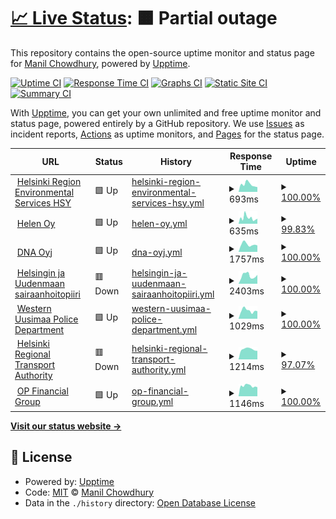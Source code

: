 # [📈 Live Status](https://keywordnew.github.io/espoo-watchtower): <!--live status--> **🟧 Partial outage**

This repository contains the open-source uptime monitor and status page for [Manil Chowdhury](https://manil.xyz), powered by [Upptime](https://github.com/upptime/upptime).

[![Uptime CI](https://github.com/keywordnew/espoo-watchtower/workflows/Uptime%20CI/badge.svg)](https://github.com/keywordnew/espoo-watchtower/actions?query=workflow%3A%22Uptime+CI%22)
[![Response Time CI](https://github.com/keywordnew/espoo-watchtower/workflows/Response%20Time%20CI/badge.svg)](https://github.com/keywordnew/espoo-watchtower/actions?query=workflow%3A%22Response+Time+CI%22)
[![Graphs CI](https://github.com/keywordnew/espoo-watchtower/workflows/Graphs%20CI/badge.svg)](https://github.com/keywordnew/espoo-watchtower/actions?query=workflow%3A%22Graphs+CI%22)
[![Static Site CI](https://github.com/keywordnew/espoo-watchtower/workflows/Static%20Site%20CI/badge.svg)](https://github.com/keywordnew/espoo-watchtower/actions?query=workflow%3A%22Static+Site+CI%22)
[![Summary CI](https://github.com/keywordnew/espoo-watchtower/workflows/Summary%20CI/badge.svg)](https://github.com/keywordnew/espoo-watchtower/actions?query=workflow%3A%22Summary+CI%22)

With [Upptime](https://upptime.js.org), you can get your own unlimited and free uptime monitor and status page, powered entirely by a GitHub repository. We use [Issues](https://github.com/keywordnew/espoo-watchtower/issues) as incident reports, [Actions](https://github.com/keywordnew/espoo-watchtower/actions) as uptime monitors, and [Pages](https://keywordnew.github.io/espoo-watchtower) for the status page.

<!--start: status pages-->
<!-- This summary is generated by Upptime (https://github.com/upptime/upptime) -->
<!-- Do not edit this manually, your changes will be overwritten -->
<!-- prettier-ignore -->
| URL | Status | History | Response Time | Uptime |
| --- | ------ | ------- | ------------- | ------ |
| <img alt="" src="https://nilspace.xyz/content/images/2023/05/water.png" height="13"> [Helsinki Region Environmental Services HSY](https://www.hsy.fi/en/water-and-sewers/water-supply-cuts-and-disturbances-in-water-supply/) | 🟩 Up | [helsinki-region-environmental-services-hsy.yml](https://github.com/neighbourhood-cyber/espoo-watchtower/commits/HEAD/history/helsinki-region-environmental-services-hsy.yml) | <details><summary><img alt="Response time graph" src="./graphs/helsinki-region-environmental-services-hsy/response-time-week.png" height="20"> 693ms</summary><br><a href="https://neighbourhood-cyber.github.io/espoo-watchtower/history/helsinki-region-environmental-services-hsy"><img alt="Response time 726" src="https://img.shields.io/endpoint?url=https%3A%2F%2Fraw.githubusercontent.com%2Fneighbourhood-cyber%2Fespoo-watchtower%2FHEAD%2Fapi%2Fhelsinki-region-environmental-services-hsy%2Fresponse-time.json"></a><br><a href="https://neighbourhood-cyber.github.io/espoo-watchtower/history/helsinki-region-environmental-services-hsy"><img alt="24-hour response time 445" src="https://img.shields.io/endpoint?url=https%3A%2F%2Fraw.githubusercontent.com%2Fneighbourhood-cyber%2Fespoo-watchtower%2FHEAD%2Fapi%2Fhelsinki-region-environmental-services-hsy%2Fresponse-time-day.json"></a><br><a href="https://neighbourhood-cyber.github.io/espoo-watchtower/history/helsinki-region-environmental-services-hsy"><img alt="7-day response time 693" src="https://img.shields.io/endpoint?url=https%3A%2F%2Fraw.githubusercontent.com%2Fneighbourhood-cyber%2Fespoo-watchtower%2FHEAD%2Fapi%2Fhelsinki-region-environmental-services-hsy%2Fresponse-time-week.json"></a><br><a href="https://neighbourhood-cyber.github.io/espoo-watchtower/history/helsinki-region-environmental-services-hsy"><img alt="30-day response time 666" src="https://img.shields.io/endpoint?url=https%3A%2F%2Fraw.githubusercontent.com%2Fneighbourhood-cyber%2Fespoo-watchtower%2FHEAD%2Fapi%2Fhelsinki-region-environmental-services-hsy%2Fresponse-time-month.json"></a><br><a href="https://neighbourhood-cyber.github.io/espoo-watchtower/history/helsinki-region-environmental-services-hsy"><img alt="1-year response time 726" src="https://img.shields.io/endpoint?url=https%3A%2F%2Fraw.githubusercontent.com%2Fneighbourhood-cyber%2Fespoo-watchtower%2FHEAD%2Fapi%2Fhelsinki-region-environmental-services-hsy%2Fresponse-time-year.json"></a></details> | <details><summary><a href="https://neighbourhood-cyber.github.io/espoo-watchtower/history/helsinki-region-environmental-services-hsy">100.00%</a></summary><a href="https://neighbourhood-cyber.github.io/espoo-watchtower/history/helsinki-region-environmental-services-hsy"><img alt="All-time uptime 98.25%" src="https://img.shields.io/endpoint?url=https%3A%2F%2Fraw.githubusercontent.com%2Fneighbourhood-cyber%2Fespoo-watchtower%2FHEAD%2Fapi%2Fhelsinki-region-environmental-services-hsy%2Fuptime.json"></a><br><a href="https://neighbourhood-cyber.github.io/espoo-watchtower/history/helsinki-region-environmental-services-hsy"><img alt="24-hour uptime 100.00%" src="https://img.shields.io/endpoint?url=https%3A%2F%2Fraw.githubusercontent.com%2Fneighbourhood-cyber%2Fespoo-watchtower%2FHEAD%2Fapi%2Fhelsinki-region-environmental-services-hsy%2Fuptime-day.json"></a><br><a href="https://neighbourhood-cyber.github.io/espoo-watchtower/history/helsinki-region-environmental-services-hsy"><img alt="7-day uptime 100.00%" src="https://img.shields.io/endpoint?url=https%3A%2F%2Fraw.githubusercontent.com%2Fneighbourhood-cyber%2Fespoo-watchtower%2FHEAD%2Fapi%2Fhelsinki-region-environmental-services-hsy%2Fuptime-week.json"></a><br><a href="https://neighbourhood-cyber.github.io/espoo-watchtower/history/helsinki-region-environmental-services-hsy"><img alt="30-day uptime 100.00%" src="https://img.shields.io/endpoint?url=https%3A%2F%2Fraw.githubusercontent.com%2Fneighbourhood-cyber%2Fespoo-watchtower%2FHEAD%2Fapi%2Fhelsinki-region-environmental-services-hsy%2Fuptime-month.json"></a><br><a href="https://neighbourhood-cyber.github.io/espoo-watchtower/history/helsinki-region-environmental-services-hsy"><img alt="1-year uptime 98.25%" src="https://img.shields.io/endpoint?url=https%3A%2F%2Fraw.githubusercontent.com%2Fneighbourhood-cyber%2Fespoo-watchtower%2FHEAD%2Fapi%2Fhelsinki-region-environmental-services-hsy%2Fuptime-year.json"></a></details>
| <img alt="" src="https://nilspace.xyz/content/images/2023/05/power-1.png" height="13"> [Helen Oy](https://www.helen.fi/en) | 🟩 Up | [helen-oy.yml](https://github.com/neighbourhood-cyber/espoo-watchtower/commits/HEAD/history/helen-oy.yml) | <details><summary><img alt="Response time graph" src="./graphs/helen-oy/response-time-week.png" height="20"> 635ms</summary><br><a href="https://neighbourhood-cyber.github.io/espoo-watchtower/history/helen-oy"><img alt="Response time 582" src="https://img.shields.io/endpoint?url=https%3A%2F%2Fraw.githubusercontent.com%2Fneighbourhood-cyber%2Fespoo-watchtower%2FHEAD%2Fapi%2Fhelen-oy%2Fresponse-time.json"></a><br><a href="https://neighbourhood-cyber.github.io/espoo-watchtower/history/helen-oy"><img alt="24-hour response time 555" src="https://img.shields.io/endpoint?url=https%3A%2F%2Fraw.githubusercontent.com%2Fneighbourhood-cyber%2Fespoo-watchtower%2FHEAD%2Fapi%2Fhelen-oy%2Fresponse-time-day.json"></a><br><a href="https://neighbourhood-cyber.github.io/espoo-watchtower/history/helen-oy"><img alt="7-day response time 635" src="https://img.shields.io/endpoint?url=https%3A%2F%2Fraw.githubusercontent.com%2Fneighbourhood-cyber%2Fespoo-watchtower%2FHEAD%2Fapi%2Fhelen-oy%2Fresponse-time-week.json"></a><br><a href="https://neighbourhood-cyber.github.io/espoo-watchtower/history/helen-oy"><img alt="30-day response time 597" src="https://img.shields.io/endpoint?url=https%3A%2F%2Fraw.githubusercontent.com%2Fneighbourhood-cyber%2Fespoo-watchtower%2FHEAD%2Fapi%2Fhelen-oy%2Fresponse-time-month.json"></a><br><a href="https://neighbourhood-cyber.github.io/espoo-watchtower/history/helen-oy"><img alt="1-year response time 582" src="https://img.shields.io/endpoint?url=https%3A%2F%2Fraw.githubusercontent.com%2Fneighbourhood-cyber%2Fespoo-watchtower%2FHEAD%2Fapi%2Fhelen-oy%2Fresponse-time-year.json"></a></details> | <details><summary><a href="https://neighbourhood-cyber.github.io/espoo-watchtower/history/helen-oy">99.83%</a></summary><a href="https://neighbourhood-cyber.github.io/espoo-watchtower/history/helen-oy"><img alt="All-time uptime 99.99%" src="https://img.shields.io/endpoint?url=https%3A%2F%2Fraw.githubusercontent.com%2Fneighbourhood-cyber%2Fespoo-watchtower%2FHEAD%2Fapi%2Fhelen-oy%2Fuptime.json"></a><br><a href="https://neighbourhood-cyber.github.io/espoo-watchtower/history/helen-oy"><img alt="24-hour uptime 100.00%" src="https://img.shields.io/endpoint?url=https%3A%2F%2Fraw.githubusercontent.com%2Fneighbourhood-cyber%2Fespoo-watchtower%2FHEAD%2Fapi%2Fhelen-oy%2Fuptime-day.json"></a><br><a href="https://neighbourhood-cyber.github.io/espoo-watchtower/history/helen-oy"><img alt="7-day uptime 99.83%" src="https://img.shields.io/endpoint?url=https%3A%2F%2Fraw.githubusercontent.com%2Fneighbourhood-cyber%2Fespoo-watchtower%2FHEAD%2Fapi%2Fhelen-oy%2Fuptime-week.json"></a><br><a href="https://neighbourhood-cyber.github.io/espoo-watchtower/history/helen-oy"><img alt="30-day uptime 99.96%" src="https://img.shields.io/endpoint?url=https%3A%2F%2Fraw.githubusercontent.com%2Fneighbourhood-cyber%2Fespoo-watchtower%2FHEAD%2Fapi%2Fhelen-oy%2Fuptime-month.json"></a><br><a href="https://neighbourhood-cyber.github.io/espoo-watchtower/history/helen-oy"><img alt="1-year uptime 99.99%" src="https://img.shields.io/endpoint?url=https%3A%2F%2Fraw.githubusercontent.com%2Fneighbourhood-cyber%2Fespoo-watchtower%2FHEAD%2Fapi%2Fhelen-oy%2Fuptime-year.json"></a></details>
| <img alt="" src="https://nilspace.xyz/content/images/2023/05/communication.png" height="13"> [DNA Oyj](https://www.dna.fi/) | 🟩 Up | [dna-oyj.yml](https://github.com/neighbourhood-cyber/espoo-watchtower/commits/HEAD/history/dna-oyj.yml) | <details><summary><img alt="Response time graph" src="./graphs/dna-oyj/response-time-week.png" height="20"> 1757ms</summary><br><a href="https://neighbourhood-cyber.github.io/espoo-watchtower/history/dna-oyj"><img alt="Response time 1545" src="https://img.shields.io/endpoint?url=https%3A%2F%2Fraw.githubusercontent.com%2Fneighbourhood-cyber%2Fespoo-watchtower%2FHEAD%2Fapi%2Fdna-oyj%2Fresponse-time.json"></a><br><a href="https://neighbourhood-cyber.github.io/espoo-watchtower/history/dna-oyj"><img alt="24-hour response time 1524" src="https://img.shields.io/endpoint?url=https%3A%2F%2Fraw.githubusercontent.com%2Fneighbourhood-cyber%2Fespoo-watchtower%2FHEAD%2Fapi%2Fdna-oyj%2Fresponse-time-day.json"></a><br><a href="https://neighbourhood-cyber.github.io/espoo-watchtower/history/dna-oyj"><img alt="7-day response time 1757" src="https://img.shields.io/endpoint?url=https%3A%2F%2Fraw.githubusercontent.com%2Fneighbourhood-cyber%2Fespoo-watchtower%2FHEAD%2Fapi%2Fdna-oyj%2Fresponse-time-week.json"></a><br><a href="https://neighbourhood-cyber.github.io/espoo-watchtower/history/dna-oyj"><img alt="30-day response time 1626" src="https://img.shields.io/endpoint?url=https%3A%2F%2Fraw.githubusercontent.com%2Fneighbourhood-cyber%2Fespoo-watchtower%2FHEAD%2Fapi%2Fdna-oyj%2Fresponse-time-month.json"></a><br><a href="https://neighbourhood-cyber.github.io/espoo-watchtower/history/dna-oyj"><img alt="1-year response time 1545" src="https://img.shields.io/endpoint?url=https%3A%2F%2Fraw.githubusercontent.com%2Fneighbourhood-cyber%2Fespoo-watchtower%2FHEAD%2Fapi%2Fdna-oyj%2Fresponse-time-year.json"></a></details> | <details><summary><a href="https://neighbourhood-cyber.github.io/espoo-watchtower/history/dna-oyj">100.00%</a></summary><a href="https://neighbourhood-cyber.github.io/espoo-watchtower/history/dna-oyj"><img alt="All-time uptime 99.90%" src="https://img.shields.io/endpoint?url=https%3A%2F%2Fraw.githubusercontent.com%2Fneighbourhood-cyber%2Fespoo-watchtower%2FHEAD%2Fapi%2Fdna-oyj%2Fuptime.json"></a><br><a href="https://neighbourhood-cyber.github.io/espoo-watchtower/history/dna-oyj"><img alt="24-hour uptime 100.00%" src="https://img.shields.io/endpoint?url=https%3A%2F%2Fraw.githubusercontent.com%2Fneighbourhood-cyber%2Fespoo-watchtower%2FHEAD%2Fapi%2Fdna-oyj%2Fuptime-day.json"></a><br><a href="https://neighbourhood-cyber.github.io/espoo-watchtower/history/dna-oyj"><img alt="7-day uptime 100.00%" src="https://img.shields.io/endpoint?url=https%3A%2F%2Fraw.githubusercontent.com%2Fneighbourhood-cyber%2Fespoo-watchtower%2FHEAD%2Fapi%2Fdna-oyj%2Fuptime-week.json"></a><br><a href="https://neighbourhood-cyber.github.io/espoo-watchtower/history/dna-oyj"><img alt="30-day uptime 100.00%" src="https://img.shields.io/endpoint?url=https%3A%2F%2Fraw.githubusercontent.com%2Fneighbourhood-cyber%2Fespoo-watchtower%2FHEAD%2Fapi%2Fdna-oyj%2Fuptime-month.json"></a><br><a href="https://neighbourhood-cyber.github.io/espoo-watchtower/history/dna-oyj"><img alt="1-year uptime 99.90%" src="https://img.shields.io/endpoint?url=https%3A%2F%2Fraw.githubusercontent.com%2Fneighbourhood-cyber%2Fespoo-watchtower%2FHEAD%2Fapi%2Fdna-oyj%2Fuptime-year.json"></a></details>
| <img alt="" src="https://nilspace.xyz/content/images/2023/05/hospital.png" height="13"> [Helsingin ja Uudenmaan sairaanhoitopiiri](https://www.hus.fi/potilaalle/sairaalat-ja-toimipisteet/paivystysapu-116117) | 🟥 Down | [helsingin-ja-uudenmaan-sairaanhoitopiiri.yml](https://github.com/neighbourhood-cyber/espoo-watchtower/commits/HEAD/history/helsingin-ja-uudenmaan-sairaanhoitopiiri.yml) | <details><summary><img alt="Response time graph" src="./graphs/helsingin-ja-uudenmaan-sairaanhoitopiiri/response-time-week.png" height="20"> 2403ms</summary><br><a href="https://neighbourhood-cyber.github.io/espoo-watchtower/history/helsingin-ja-uudenmaan-sairaanhoitopiiri"><img alt="Response time 2561" src="https://img.shields.io/endpoint?url=https%3A%2F%2Fraw.githubusercontent.com%2Fneighbourhood-cyber%2Fespoo-watchtower%2FHEAD%2Fapi%2Fhelsingin-ja-uudenmaan-sairaanhoitopiiri%2Fresponse-time.json"></a><br><a href="https://neighbourhood-cyber.github.io/espoo-watchtower/history/helsingin-ja-uudenmaan-sairaanhoitopiiri"><img alt="24-hour response time 2069" src="https://img.shields.io/endpoint?url=https%3A%2F%2Fraw.githubusercontent.com%2Fneighbourhood-cyber%2Fespoo-watchtower%2FHEAD%2Fapi%2Fhelsingin-ja-uudenmaan-sairaanhoitopiiri%2Fresponse-time-day.json"></a><br><a href="https://neighbourhood-cyber.github.io/espoo-watchtower/history/helsingin-ja-uudenmaan-sairaanhoitopiiri"><img alt="7-day response time 2403" src="https://img.shields.io/endpoint?url=https%3A%2F%2Fraw.githubusercontent.com%2Fneighbourhood-cyber%2Fespoo-watchtower%2FHEAD%2Fapi%2Fhelsingin-ja-uudenmaan-sairaanhoitopiiri%2Fresponse-time-week.json"></a><br><a href="https://neighbourhood-cyber.github.io/espoo-watchtower/history/helsingin-ja-uudenmaan-sairaanhoitopiiri"><img alt="30-day response time 2477" src="https://img.shields.io/endpoint?url=https%3A%2F%2Fraw.githubusercontent.com%2Fneighbourhood-cyber%2Fespoo-watchtower%2FHEAD%2Fapi%2Fhelsingin-ja-uudenmaan-sairaanhoitopiiri%2Fresponse-time-month.json"></a><br><a href="https://neighbourhood-cyber.github.io/espoo-watchtower/history/helsingin-ja-uudenmaan-sairaanhoitopiiri"><img alt="1-year response time 2561" src="https://img.shields.io/endpoint?url=https%3A%2F%2Fraw.githubusercontent.com%2Fneighbourhood-cyber%2Fespoo-watchtower%2FHEAD%2Fapi%2Fhelsingin-ja-uudenmaan-sairaanhoitopiiri%2Fresponse-time-year.json"></a></details> | <details><summary><a href="https://neighbourhood-cyber.github.io/espoo-watchtower/history/helsingin-ja-uudenmaan-sairaanhoitopiiri">100.00%</a></summary><a href="https://neighbourhood-cyber.github.io/espoo-watchtower/history/helsingin-ja-uudenmaan-sairaanhoitopiiri"><img alt="All-time uptime 100.00%" src="https://img.shields.io/endpoint?url=https%3A%2F%2Fraw.githubusercontent.com%2Fneighbourhood-cyber%2Fespoo-watchtower%2FHEAD%2Fapi%2Fhelsingin-ja-uudenmaan-sairaanhoitopiiri%2Fuptime.json"></a><br><a href="https://neighbourhood-cyber.github.io/espoo-watchtower/history/helsingin-ja-uudenmaan-sairaanhoitopiiri"><img alt="24-hour uptime 99.99%" src="https://img.shields.io/endpoint?url=https%3A%2F%2Fraw.githubusercontent.com%2Fneighbourhood-cyber%2Fespoo-watchtower%2FHEAD%2Fapi%2Fhelsingin-ja-uudenmaan-sairaanhoitopiiri%2Fuptime-day.json"></a><br><a href="https://neighbourhood-cyber.github.io/espoo-watchtower/history/helsingin-ja-uudenmaan-sairaanhoitopiiri"><img alt="7-day uptime 100.00%" src="https://img.shields.io/endpoint?url=https%3A%2F%2Fraw.githubusercontent.com%2Fneighbourhood-cyber%2Fespoo-watchtower%2FHEAD%2Fapi%2Fhelsingin-ja-uudenmaan-sairaanhoitopiiri%2Fuptime-week.json"></a><br><a href="https://neighbourhood-cyber.github.io/espoo-watchtower/history/helsingin-ja-uudenmaan-sairaanhoitopiiri"><img alt="30-day uptime 100.00%" src="https://img.shields.io/endpoint?url=https%3A%2F%2Fraw.githubusercontent.com%2Fneighbourhood-cyber%2Fespoo-watchtower%2FHEAD%2Fapi%2Fhelsingin-ja-uudenmaan-sairaanhoitopiiri%2Fuptime-month.json"></a><br><a href="https://neighbourhood-cyber.github.io/espoo-watchtower/history/helsingin-ja-uudenmaan-sairaanhoitopiiri"><img alt="1-year uptime 100.00%" src="https://img.shields.io/endpoint?url=https%3A%2F%2Fraw.githubusercontent.com%2Fneighbourhood-cyber%2Fespoo-watchtower%2FHEAD%2Fapi%2Fhelsingin-ja-uudenmaan-sairaanhoitopiiri%2Fuptime-year.json"></a></details>
| <img alt="" src="https://nilspace.xyz/content/images/2023/05/emergency.png" height="13"> [Western Uusimaa Police Department](https://poliisi.fi/tee-rikosilmoitus) | 🟩 Up | [western-uusimaa-police-department.yml](https://github.com/neighbourhood-cyber/espoo-watchtower/commits/HEAD/history/western-uusimaa-police-department.yml) | <details><summary><img alt="Response time graph" src="./graphs/western-uusimaa-police-department/response-time-week.png" height="20"> 1029ms</summary><br><a href="https://neighbourhood-cyber.github.io/espoo-watchtower/history/western-uusimaa-police-department"><img alt="Response time 1091" src="https://img.shields.io/endpoint?url=https%3A%2F%2Fraw.githubusercontent.com%2Fneighbourhood-cyber%2Fespoo-watchtower%2FHEAD%2Fapi%2Fwestern-uusimaa-police-department%2Fresponse-time.json"></a><br><a href="https://neighbourhood-cyber.github.io/espoo-watchtower/history/western-uusimaa-police-department"><img alt="24-hour response time 958" src="https://img.shields.io/endpoint?url=https%3A%2F%2Fraw.githubusercontent.com%2Fneighbourhood-cyber%2Fespoo-watchtower%2FHEAD%2Fapi%2Fwestern-uusimaa-police-department%2Fresponse-time-day.json"></a><br><a href="https://neighbourhood-cyber.github.io/espoo-watchtower/history/western-uusimaa-police-department"><img alt="7-day response time 1029" src="https://img.shields.io/endpoint?url=https%3A%2F%2Fraw.githubusercontent.com%2Fneighbourhood-cyber%2Fespoo-watchtower%2FHEAD%2Fapi%2Fwestern-uusimaa-police-department%2Fresponse-time-week.json"></a><br><a href="https://neighbourhood-cyber.github.io/espoo-watchtower/history/western-uusimaa-police-department"><img alt="30-day response time 1071" src="https://img.shields.io/endpoint?url=https%3A%2F%2Fraw.githubusercontent.com%2Fneighbourhood-cyber%2Fespoo-watchtower%2FHEAD%2Fapi%2Fwestern-uusimaa-police-department%2Fresponse-time-month.json"></a><br><a href="https://neighbourhood-cyber.github.io/espoo-watchtower/history/western-uusimaa-police-department"><img alt="1-year response time 1091" src="https://img.shields.io/endpoint?url=https%3A%2F%2Fraw.githubusercontent.com%2Fneighbourhood-cyber%2Fespoo-watchtower%2FHEAD%2Fapi%2Fwestern-uusimaa-police-department%2Fresponse-time-year.json"></a></details> | <details><summary><a href="https://neighbourhood-cyber.github.io/espoo-watchtower/history/western-uusimaa-police-department">100.00%</a></summary><a href="https://neighbourhood-cyber.github.io/espoo-watchtower/history/western-uusimaa-police-department"><img alt="All-time uptime 100.00%" src="https://img.shields.io/endpoint?url=https%3A%2F%2Fraw.githubusercontent.com%2Fneighbourhood-cyber%2Fespoo-watchtower%2FHEAD%2Fapi%2Fwestern-uusimaa-police-department%2Fuptime.json"></a><br><a href="https://neighbourhood-cyber.github.io/espoo-watchtower/history/western-uusimaa-police-department"><img alt="24-hour uptime 100.00%" src="https://img.shields.io/endpoint?url=https%3A%2F%2Fraw.githubusercontent.com%2Fneighbourhood-cyber%2Fespoo-watchtower%2FHEAD%2Fapi%2Fwestern-uusimaa-police-department%2Fuptime-day.json"></a><br><a href="https://neighbourhood-cyber.github.io/espoo-watchtower/history/western-uusimaa-police-department"><img alt="7-day uptime 100.00%" src="https://img.shields.io/endpoint?url=https%3A%2F%2Fraw.githubusercontent.com%2Fneighbourhood-cyber%2Fespoo-watchtower%2FHEAD%2Fapi%2Fwestern-uusimaa-police-department%2Fuptime-week.json"></a><br><a href="https://neighbourhood-cyber.github.io/espoo-watchtower/history/western-uusimaa-police-department"><img alt="30-day uptime 100.00%" src="https://img.shields.io/endpoint?url=https%3A%2F%2Fraw.githubusercontent.com%2Fneighbourhood-cyber%2Fespoo-watchtower%2FHEAD%2Fapi%2Fwestern-uusimaa-police-department%2Fuptime-month.json"></a><br><a href="https://neighbourhood-cyber.github.io/espoo-watchtower/history/western-uusimaa-police-department"><img alt="1-year uptime 100.00%" src="https://img.shields.io/endpoint?url=https%3A%2F%2Fraw.githubusercontent.com%2Fneighbourhood-cyber%2Fespoo-watchtower%2FHEAD%2Fapi%2Fwestern-uusimaa-police-department%2Fuptime-year.json"></a></details>
| <img alt="" src="https://nilspace.xyz/content/images/2023/05/transportation-1.png" height="13"> [Helsinki Regional Transport Authority](https://www.hsl.fi/) | 🟥 Down | [helsinki-regional-transport-authority.yml](https://github.com/neighbourhood-cyber/espoo-watchtower/commits/HEAD/history/helsinki-regional-transport-authority.yml) | <details><summary><img alt="Response time graph" src="./graphs/helsinki-regional-transport-authority/response-time-week.png" height="20"> 1214ms</summary><br><a href="https://neighbourhood-cyber.github.io/espoo-watchtower/history/helsinki-regional-transport-authority"><img alt="Response time 1224" src="https://img.shields.io/endpoint?url=https%3A%2F%2Fraw.githubusercontent.com%2Fneighbourhood-cyber%2Fespoo-watchtower%2FHEAD%2Fapi%2Fhelsinki-regional-transport-authority%2Fresponse-time.json"></a><br><a href="https://neighbourhood-cyber.github.io/espoo-watchtower/history/helsinki-regional-transport-authority"><img alt="24-hour response time 2397" src="https://img.shields.io/endpoint?url=https%3A%2F%2Fraw.githubusercontent.com%2Fneighbourhood-cyber%2Fespoo-watchtower%2FHEAD%2Fapi%2Fhelsinki-regional-transport-authority%2Fresponse-time-day.json"></a><br><a href="https://neighbourhood-cyber.github.io/espoo-watchtower/history/helsinki-regional-transport-authority"><img alt="7-day response time 1214" src="https://img.shields.io/endpoint?url=https%3A%2F%2Fraw.githubusercontent.com%2Fneighbourhood-cyber%2Fespoo-watchtower%2FHEAD%2Fapi%2Fhelsinki-regional-transport-authority%2Fresponse-time-week.json"></a><br><a href="https://neighbourhood-cyber.github.io/espoo-watchtower/history/helsinki-regional-transport-authority"><img alt="30-day response time 902" src="https://img.shields.io/endpoint?url=https%3A%2F%2Fraw.githubusercontent.com%2Fneighbourhood-cyber%2Fespoo-watchtower%2FHEAD%2Fapi%2Fhelsinki-regional-transport-authority%2Fresponse-time-month.json"></a><br><a href="https://neighbourhood-cyber.github.io/espoo-watchtower/history/helsinki-regional-transport-authority"><img alt="1-year response time 1224" src="https://img.shields.io/endpoint?url=https%3A%2F%2Fraw.githubusercontent.com%2Fneighbourhood-cyber%2Fespoo-watchtower%2FHEAD%2Fapi%2Fhelsinki-regional-transport-authority%2Fresponse-time-year.json"></a></details> | <details><summary><a href="https://neighbourhood-cyber.github.io/espoo-watchtower/history/helsinki-regional-transport-authority">97.07%</a></summary><a href="https://neighbourhood-cyber.github.io/espoo-watchtower/history/helsinki-regional-transport-authority"><img alt="All-time uptime 70.53%" src="https://img.shields.io/endpoint?url=https%3A%2F%2Fraw.githubusercontent.com%2Fneighbourhood-cyber%2Fespoo-watchtower%2FHEAD%2Fapi%2Fhelsinki-regional-transport-authority%2Fuptime.json"></a><br><a href="https://neighbourhood-cyber.github.io/espoo-watchtower/history/helsinki-regional-transport-authority"><img alt="24-hour uptime 79.51%" src="https://img.shields.io/endpoint?url=https%3A%2F%2Fraw.githubusercontent.com%2Fneighbourhood-cyber%2Fespoo-watchtower%2FHEAD%2Fapi%2Fhelsinki-regional-transport-authority%2Fuptime-day.json"></a><br><a href="https://neighbourhood-cyber.github.io/espoo-watchtower/history/helsinki-regional-transport-authority"><img alt="7-day uptime 97.07%" src="https://img.shields.io/endpoint?url=https%3A%2F%2Fraw.githubusercontent.com%2Fneighbourhood-cyber%2Fespoo-watchtower%2FHEAD%2Fapi%2Fhelsinki-regional-transport-authority%2Fuptime-week.json"></a><br><a href="https://neighbourhood-cyber.github.io/espoo-watchtower/history/helsinki-regional-transport-authority"><img alt="30-day uptime 70.17%" src="https://img.shields.io/endpoint?url=https%3A%2F%2Fraw.githubusercontent.com%2Fneighbourhood-cyber%2Fespoo-watchtower%2FHEAD%2Fapi%2Fhelsinki-regional-transport-authority%2Fuptime-month.json"></a><br><a href="https://neighbourhood-cyber.github.io/espoo-watchtower/history/helsinki-regional-transport-authority"><img alt="1-year uptime 70.53%" src="https://img.shields.io/endpoint?url=https%3A%2F%2Fraw.githubusercontent.com%2Fneighbourhood-cyber%2Fespoo-watchtower%2FHEAD%2Fapi%2Fhelsinki-regional-transport-authority%2Fuptime-year.json"></a></details>
| <img alt="" src="https://nilspace.xyz/content/images/2023/05/payment.png" height="13"> [OP Financial Group](https://www.op.fi/home-page) | 🟩 Up | [op-financial-group.yml](https://github.com/neighbourhood-cyber/espoo-watchtower/commits/HEAD/history/op-financial-group.yml) | <details><summary><img alt="Response time graph" src="./graphs/op-financial-group/response-time-week.png" height="20"> 1146ms</summary><br><a href="https://neighbourhood-cyber.github.io/espoo-watchtower/history/op-financial-group"><img alt="Response time 1233" src="https://img.shields.io/endpoint?url=https%3A%2F%2Fraw.githubusercontent.com%2Fneighbourhood-cyber%2Fespoo-watchtower%2FHEAD%2Fapi%2Fop-financial-group%2Fresponse-time.json"></a><br><a href="https://neighbourhood-cyber.github.io/espoo-watchtower/history/op-financial-group"><img alt="24-hour response time 997" src="https://img.shields.io/endpoint?url=https%3A%2F%2Fraw.githubusercontent.com%2Fneighbourhood-cyber%2Fespoo-watchtower%2FHEAD%2Fapi%2Fop-financial-group%2Fresponse-time-day.json"></a><br><a href="https://neighbourhood-cyber.github.io/espoo-watchtower/history/op-financial-group"><img alt="7-day response time 1146" src="https://img.shields.io/endpoint?url=https%3A%2F%2Fraw.githubusercontent.com%2Fneighbourhood-cyber%2Fespoo-watchtower%2FHEAD%2Fapi%2Fop-financial-group%2Fresponse-time-week.json"></a><br><a href="https://neighbourhood-cyber.github.io/espoo-watchtower/history/op-financial-group"><img alt="30-day response time 1193" src="https://img.shields.io/endpoint?url=https%3A%2F%2Fraw.githubusercontent.com%2Fneighbourhood-cyber%2Fespoo-watchtower%2FHEAD%2Fapi%2Fop-financial-group%2Fresponse-time-month.json"></a><br><a href="https://neighbourhood-cyber.github.io/espoo-watchtower/history/op-financial-group"><img alt="1-year response time 1233" src="https://img.shields.io/endpoint?url=https%3A%2F%2Fraw.githubusercontent.com%2Fneighbourhood-cyber%2Fespoo-watchtower%2FHEAD%2Fapi%2Fop-financial-group%2Fresponse-time-year.json"></a></details> | <details><summary><a href="https://neighbourhood-cyber.github.io/espoo-watchtower/history/op-financial-group">100.00%</a></summary><a href="https://neighbourhood-cyber.github.io/espoo-watchtower/history/op-financial-group"><img alt="All-time uptime 100.00%" src="https://img.shields.io/endpoint?url=https%3A%2F%2Fraw.githubusercontent.com%2Fneighbourhood-cyber%2Fespoo-watchtower%2FHEAD%2Fapi%2Fop-financial-group%2Fuptime.json"></a><br><a href="https://neighbourhood-cyber.github.io/espoo-watchtower/history/op-financial-group"><img alt="24-hour uptime 100.00%" src="https://img.shields.io/endpoint?url=https%3A%2F%2Fraw.githubusercontent.com%2Fneighbourhood-cyber%2Fespoo-watchtower%2FHEAD%2Fapi%2Fop-financial-group%2Fuptime-day.json"></a><br><a href="https://neighbourhood-cyber.github.io/espoo-watchtower/history/op-financial-group"><img alt="7-day uptime 100.00%" src="https://img.shields.io/endpoint?url=https%3A%2F%2Fraw.githubusercontent.com%2Fneighbourhood-cyber%2Fespoo-watchtower%2FHEAD%2Fapi%2Fop-financial-group%2Fuptime-week.json"></a><br><a href="https://neighbourhood-cyber.github.io/espoo-watchtower/history/op-financial-group"><img alt="30-day uptime 100.00%" src="https://img.shields.io/endpoint?url=https%3A%2F%2Fraw.githubusercontent.com%2Fneighbourhood-cyber%2Fespoo-watchtower%2FHEAD%2Fapi%2Fop-financial-group%2Fuptime-month.json"></a><br><a href="https://neighbourhood-cyber.github.io/espoo-watchtower/history/op-financial-group"><img alt="1-year uptime 100.00%" src="https://img.shields.io/endpoint?url=https%3A%2F%2Fraw.githubusercontent.com%2Fneighbourhood-cyber%2Fespoo-watchtower%2FHEAD%2Fapi%2Fop-financial-group%2Fuptime-year.json"></a></details>

<!--end: status pages-->

[**Visit our status website →**](https://keywordnew.github.io/espoo-watchtower)

## 📄 License

- Powered by: [Upptime](https://github.com/upptime/upptime)
- Code: [MIT](./LICENSE) © [Manil Chowdhury](https://manil.xyz)
- Data in the `./history` directory: [Open Database License](https://opendatacommons.org/licenses/odbl/1-0/)
